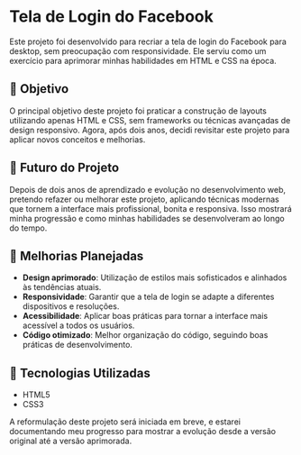 # Tela de Login do Facebook

Este projeto foi desenvolvido para recriar a tela de login do Facebook para desktop, sem preocupação com responsividade. Ele serviu como um exercício para aprimorar minhas habilidades em HTML e CSS na época.

## 📌 Objetivo

O principal objetivo deste projeto foi praticar a construção de layouts utilizando apenas HTML e CSS, sem frameworks ou técnicas avançadas de design responsivo. Agora, após dois anos, decidi revisitar este projeto para aplicar novos conceitos e melhorias.

## 🔄 Futuro do Projeto

Depois de dois anos de aprendizado e evolução no desenvolvimento web, pretendo refazer ou melhorar este projeto, aplicando técnicas modernas que tornem a interface mais profissional, bonita e responsiva. Isso mostrará minha progressão e como minhas habilidades se desenvolveram ao longo do tempo.

## 🔧 Melhorias Planejadas

- **Design aprimorado**: Utilização de estilos mais sofisticados e alinhados às tendências atuais.
- **Responsividade**: Garantir que a tela de login se adapte a diferentes dispositivos e resoluções.
- **Acessibilidade**: Aplicar boas práticas para tornar a interface mais acessível a todos os usuários.
- **Código otimizado**: Melhor organização do código, seguindo boas práticas de desenvolvimento.

## 🚀 Tecnologias Utilizadas

- HTML5
- CSS3

A reformulação deste projeto será iniciada em breve, e estarei documentando meu progresso para mostrar a evolução desde a versão original até a versão aprimorada.